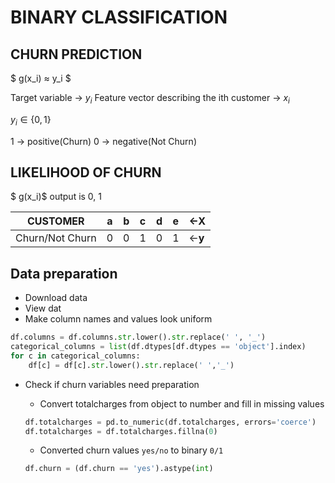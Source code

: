 BINARY CLASSIFICATION
=

CHURN PREDICTION
-

$ g(x_i) ≈ y_i $

Target variable -> $y_i$
Feature vector describing the ith customer -> $x_i$

$y_i \in \{0, 1\}$

1 -> positive(Churn)
0 -> negative(Not Churn)

LIKELIHOOD OF CHURN
-
$ g(x_i)$ output is 0, 1

|CUSTOMER|a|b|c|d|e|<-__X__|
|--------|-|-|-|-|-|-|
|Churn/Not Churn|0|0|1|0|1|<-__y__|

Data preparation
-

- Download data
- View dat
- Make column names and values look uniform

```py
df.columns = df.columns.str.lower().str.replace(' ', '_')
categorical_columns = list(df.dtypes[df.dtypes == 'object'].index)
for c in categorical_columns:
    df[c] = df[c].str.lower().str.replace(' ','_')
```
- Check if churn variables need preparation
    - Convert totalcharges from object to number and fill in missing values
    
    ```py
    df.totalcharges = pd.to_numeric(df.totalcharges, errors='coerce')
    df.totalcharges = df.totalcharges.fillna(0)
    ```

    - Converted churn values `yes/no` to binary `0/1`
    
    ```py
    df.churn = (df.churn == 'yes').astype(int)
    ```
    